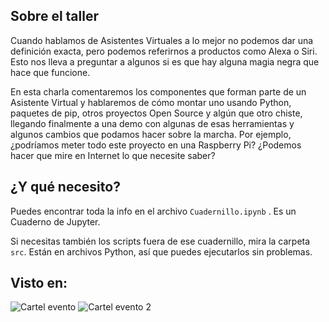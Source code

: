 ## Sobre el taller

Cuando hablamos de Asistentes Virtuales a lo mejor no podemos dar una definición exacta, pero podemos referirnos a productos como Alexa o Siri. Esto nos lleva a preguntar a algunos si es que hay alguna magia negra que hace que funcione.

En esta charla comentaremos los componentes que forman parte de un Asistente Virtual y hablaremos de cómo montar uno usando Python, paquetes de pip, otros proyectos Open Source y algún que otro chiste, llegando finalmente a una demo con algunas de esas herramientas y algunos cambios que podamos hacer sobre la marcha. Por ejemplo, ¿podríamos meter todo este proyecto en una Raspberry Pi? ¿Podemos hacer que mire en Internet lo que necesite saber?

## ¿Y qué necesito?
Puedes encontrar toda la info en el archivo `Cuadernillo.ipynb` . Es un Cuaderno de Jupyter.

Si necesitas también los scripts fuera de ese cuadernillo, mira la carpeta `src`. Están en archivos Python, así que puedes ejecutarlos sin problemas.

## Visto en:

![Cartel evento](https://pbs.twimg.com/media/Fdkpc7QWQAAluoz?format=jpg)
![Cartel evento 2](https://pbs.twimg.com/media/FufrY08WAAAEhLw?format=jpg)
